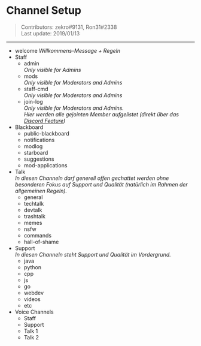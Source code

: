 # Channel Setup 
> Contributors: zekro#9131, Ron31#2338  
> Last update:  2019/01/13

---

- welcome 
  *Willkommens-Message + Regeln*
- Staff
  - admin  
    *Only visible for Admins*
  - mods  
    *Only visible for Moderators and Admins*
  - staff-cmd  
    *Only visible for Moderators and Admins*
  - join-log  
    *Only visible for Moderators and Admins.*  
    *Hier werden alle gejointen Member aufgelistet (direkt über das [Discord Feature](https://i.zekro.de/Discord_2019-01-10_16-23-08.png))*
- Blackboard
  - public-blackboard
  - notifications
  - modlog
  - starboard
  - suggestions
  - mod-applications
- Talk  
  *In diesen Channeln darf generell offen gechattet werden ohne besonderen Fokus auf Support und Qualität (natürlich im Rahmen der allgemeinen Regeln).*
  - general
  - techtalk
  - devtalk
  - trashtalk
  - memes
  - nsfw
  - commands
  - hall-of-shame
- Support  
  *In diesen Channeln steht Support und Qualität im Vordergrund.*
  - java
  - python
  - cpp
  - js
  - go
  - webdev
  - videos
  - etc
- Voice Channels
  - Staff
  - Support
  - Talk 1
  - Talk 2
